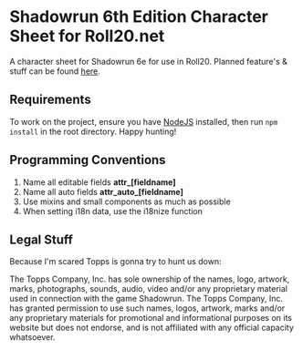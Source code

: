 # Shadowrun 6th Edition Character Sheet for Roll20.net

A character sheet for Shadowrun 6e for use in Roll20. Planned feature's & stuff can be found [here](https://trello.com/b/nvwz9GWl/shadowrun-6e-roll20-character-sheet).

## Requirements

To work on the project, ensure you have [NodeJS](https://nodejs.org/) installed, then run `npm install` in the root directory. Happy hunting!

## Programming Conventions

  1. Name all editable fields **attr_[fieldname]**
  2. Name all auto fields **attr_auto_[fieldname]**
  3. Use mixins and small components as much as possible
  4. When setting i18n data, use the i18nize function

## Legal Stuff

Because I'm scared Topps is gonna try to hunt us down:

The Topps Company, Inc. has sole ownership of the names, logo, artwork, marks, photographs, sounds, audio, video and/or any proprietary material used in connection with the game Shadowrun. The Topps Company, Inc. has granted permission to use such names, logos, artwork, marks and/or any proprietary materials for promotional and informational purposes on its website but does not endorse, and is not affiliated with any official capacity whatsoever.